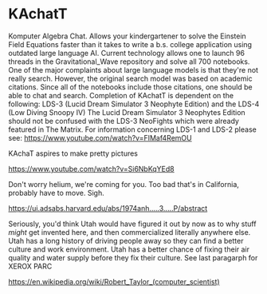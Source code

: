 # KAchatT
Komputer Algebra Chat.  Allows your kindergartener to solve the Einstein Field Equations faster than it takes to write a b.s. college application using outdated large language AI.
Current technology allows one to launch 96 threads in the Gravitational_Wave repository and solve all 700 notebooks.  One of the major complaints about large language models is that they're not really search.  However, the original search model was based on academic citations.   Since all of the notebooks include those citations, one should be able to chat and search.
Completion of KAchatT is dependent on the following:  LDS-3 (Lucid Dream Simulator 3 Neophyte Edition) and the LDS-4 (Low Diving Snoopy IV)
The Lucid Dream Simulator 3 Neophytes Edition should not be confused with the LDS-3 NeoFights which were already featured in The Matrix.
For information concerning LDS-1 and LDS-2 please see:
https://www.youtube.com/watch?v=FIMaf4RemOU

KAchaT aspires to make pretty pictures

https://www.youtube.com/watch?v=Si6NbKqYEd8

Don't worry helium, we're coming for you.  Too bad that's in California, probably have to move. Sigh.


https://ui.adsabs.harvard.edu/abs/1974anh.....3.....P/abstract

Seriously, you'd think Utah would have figured it out by now as to why stuff *might* get invented here, and then commercialized literally anywhere else.  Utah has a long history of driving people away so they can find a better culture and work environment.  Utah has a better chance of fixing their air quality and water supply before they fix their culture.  See last paragarph for XEROX PARC

https://en.wikipedia.org/wiki/Robert_Taylor_(computer_scientist)


